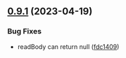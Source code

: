 ## [0.9.1](https://github.com/linhuibin98/unbundle/compare/v0.9.0...v0.9.1) (2023-04-19)


### Bug Fixes

* readBody can return null ([fdc1409](https://github.com/linhuibin98/unbundle/commit/fdc1409457dd923172358557cdc9a83e25ea8c49))



